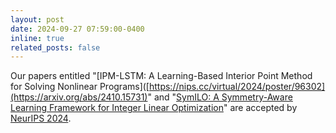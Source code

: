 ```yaml
---
layout: post
date: 2024-09-27 07:59:00-0400
inline: true
related_posts: false
---
```


Our papers entitled "[IPM-LSTM: A Learning-Based Interior Point Method for Solving Nonlinear Programs]([https://nips.cc/virtual/2024/poster/96302](https://arxiv.org/abs/2410.15731)" and "[SymILO: A Symmetry-Aware Learning Framework for Integer Linear Optimization](https://arxiv.org/abs/2409.19678)" are accepted by [NeurIPS 2024](https://nips.cc/Conferences/2024).
